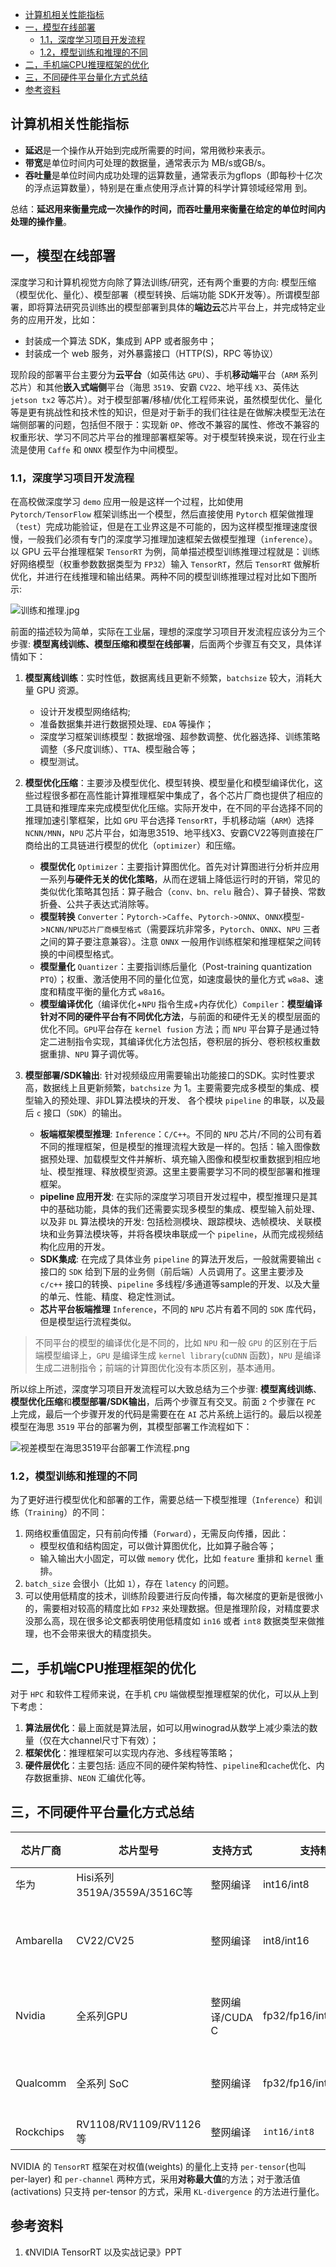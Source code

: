 
- [计算机相关性能指标](#计算机相关性能指标)
- [一，模型在线部署](#一模型在线部署)
  - [1.1，深度学习项目开发流程](#11深度学习项目开发流程)
  - [1.2，模型训练和推理的不同](#12模型训练和推理的不同)
- [二，手机端CPU推理框架的优化](#二手机端cpu推理框架的优化)
- [三，不同硬件平台量化方式总结](#三不同硬件平台量化方式总结)
- [参考资料](#参考资料)

## 计算机相关性能指标

- **延迟**是一个操作从开始到完成所需要的时间，常用微秒来表示。
- **带宽**是单位时间内可处理的数据量，通常表示为 MB/s或GB/s。
- **吞吐量**是单位时间内成功处理的运算数量，通常表示为gflops（即每秒十亿次的浮点运算数量），特别是在重点使用浮点计算的科学计算领域经常用
到。

总结：**延迟用来衡量完成一次操作的时间，而吞吐量用来衡量在给定的单位时间内处理的操作量**。

## 一，模型在线部署

深度学习和计算机视觉方向除了算法训练/研究，还有两个重要的方向: 模型压缩（模型优化、量化）、模型部署（模型转换、后端功能 SDK开发等）。所谓模型部署，即将算法研究员训练出的模型部署到具体的**端边云**芯片平台上，并完成特定业务的应用开发，比如：
- 封装成一个算法 SDK，集成到 APP 或者服务中；
- 封装成一个 web 服务，对外暴露接口（HTTP(S)，RPC 等协议）

现阶段的部署平台主要分为**云平台**（如英伟达 `GPU`）、手机**移动端**平台（`ARM` 系列芯片）和其他**嵌入式端侧**平台（海思 `3519`、安霸 `CV22`、地平线 `X3`、英伟达 `jetson tx2` 等芯片）。对于模型部署/移植/优化工程师来说，虽然模型优化、量化等是更有挑战性和技术性的知识，但是对于新手的我们往往是在做解决模型无法在端侧部署的问题，包括但不限于：实现新 `OP`、修改不兼容的属性、修改不兼容的权重形状、学习不同芯片平台的推理部署框架等。对于模型转换来说，现在行业主流是使用 `Caffe` 和 `ONNX` 模型作为中间模型。

### 1.1，深度学习项目开发流程

在高校做深度学习 `demo` 应用一般是这样一个过程，比如使用 `Pytorch/TensorFlow` 框架训练出一个模型，然后直接使用 `Pytorch` 框架做推理（`test`）完成功能验证，但是在工业界这是不可能的，因为这样模型推理速度很慢，一般我们必须有专门的深度学习推理加速框架去做模型推理（`inference`）。以 GPU 云平台推理框架 `TensorRT` 为例，简单描述模型训练推理过程就是：训练好网络模型（权重参数数据类型为 `FP32`）输入 `TensorRT`，然后 `TensorRT` 做解析优化，并进行在线推理和输出结果。两种不同的模型训练推理过程对比如下图所示:

![训练和推理.jpg](../images/deploy_summary/训练和推理.jpg)

前面的描述较为简单，实际在工业届，理想的深度学习项目开发流程应该分为三个步骤: **模型离线训练、模型压缩和模型在线部署**，后面两个步骤互有交叉，具体详情如下：

1. **模型离线训练**：实时性低，数据离线且更新不频繁，`batchsize` 较大，消耗大量 GPU 资源。
    + 设计开发模型网络结构;
    + 准备数据集并进行数据预处理、`EDA` 等操作；
    + 深度学习框架训练模型：数据增强、超参数调整、优化器选择、训练策略调整（多尺度训练）、`TTA`、模型融合等；
    + 模型测试。

2. **模型优化压缩**：主要涉及模型优化、模型转换、模型量化和模型编译优化，这些过程很多都在高性能计算推理框架中集成了，各个芯片厂商也提供了相应的工具链和推理库来完成模型优化压缩。实际开发中，在不同的平台选择不同的推理加速引擎框架，比如 `GPU` 平台选择 `TensorRT`，手机移动端（`ARM`）选择 `NCNN/MNN`，`NPU` 芯片平台，如海思3519、地平线X3、安霸CV22等则直接在厂商给出的工具链进行模型的优化（`optimizer`）和压缩。
    + **模型优化** `Optimizer`：主要指计算图优化。首先对计算图进行分析并应用一系列**与硬件无关的优化策略**，从而在逻辑上降低运行时的开销，常见的类似优化策略其包括：算子融合（`conv、bn、relu` 融合）、算子替换、常数折叠、公共子表达式消除等。
    + **模型转换** `Converter`：`Pytorch->Caffe`、`Pytorch->ONNX`、`ONNX`模型->`NCNN/NPU芯片厂商模型格式`（需要踩坑非常多，`Pytorch`、`ONNX`、`NPU` 三者之间的算子要注意兼容）。注意 `ONNX` 一般用作训练框架和推理框架之间转换的中间模型格式。
    + **模型量化** `Quantizer`：主要指训练后量化（Post-training quantization `PTQ`）；权重、激活使用不同的量化位宽，如速度最快的量化方式 `w8a8`、速度和精度平衡的量化方式 `w8a16`。
    + **模型编译优化**（编译优化+`NPU` 指令生成+内存优化）`Compiler`：**模型编译针对不同的硬件平台有不同优化方法**，与前面的和硬件无关的模型层面的优化不同。`GPU`平台存在 `kernel fusion` 方法；而 `NPU` 平台算子是通过特定二进制指令实现，其编译优化方法包括，卷积层的拆分、卷积核权重数据重排、`NPU` 算子调优等。

3. **模型部署/SDK输出**: 针对视频级应用需要输出功能接口的SDK。实时性要求高，数据线上且更新频繁，`batchsize` 为 1。主要需要完成多模型的集成、模型输入的预处理、非DL算法模块的开发、 各个模块 `pipeline` 的串联，以及最后 `c` 接口（`SDK`）的输出。
    + **板端框架模型推理**: `Inference`：`C/C++`。不同的 `NPU` 芯片/不同的公司有着不同的推理框架，但是模型的推理流程大致是一样的。包括：输入图像数据预处理、加载模型文件并解析、填充输入图像和模型权重数据到相应地址、模型推理、释放模型资源。这里主要需要学习不同的模型部署和推理框架。
    + **pipeline 应用开发**: 在实际的深度学习项目开发过程中，模型推理只是其中的基础功能，具体的我们还需要实现多模型的集成、模型输入前处理、以及非 `DL` 算法模块的开发: 包括检测模块、跟踪模块、选帧模块、关联模块和业务算法模块等，并将各模块串联成一个 `pipeline`，从而完成视频结构化应用的开发。
    + **SDK集成**: 在完成了具体业务 `pipeline` 的算法开发后，一般就需要输出 `c` 接口的 `SDK` 给到下层的业务侧（前后端）人员调用了。这里主要涉及 `c/c++` 接口的转换、`pipeline` 多线程/多通道等sample的开发、以及大量的单元、性能、精度、稳定性测试。
    + **芯片平台板端推理** `Inference`，不同的 `NPU` 芯片有着不同的 `SDK` 库代码，但是模型运行流程类似。

> 不同平台的模型的编译优化是不同的，比如 `NPU` 和一般 `GPU` 的区别在于后端模型编译上，`GPU` 是编译生成 `kernel library`(`cuDNN` 函数)，`NPU` 是编译生成二进制指令；前端的计算图优化没有本质区别，基本通用。

所以综上所述，深度学习项目开发流程可以大致总结为三个步骤: **模型离线训练**、**模型优化压缩**和**模型部署/SDK输出**，后两个步骤互有交叉。前面 `2` 个步骤在 `PC` 上完成，最后一个步骤开发的代码是需要在在 `AI` 芯片系统上运行的。最后以视差模型在海思 `3519` 平台的部署为例，其模型部署工作流程如下：

![视差模型在海思3519平台部署工作流程.png](../images/deploy_summary/视差模型在海思3519平台部署流程.jpg)

### 1.2，模型训练和推理的不同

为了更好进行模型优化和部署的工作，需要总结一下模型推理（`Inference`）和训练（`Training`）的不同：

1. 网络权重值固定，只有前向传播（`Forward`），无需反向传播，因此：
    + 模型权值和结构固定，可以做计算图优化，比如算子融合等；
    + 输入输出大小固定，可以做 `memory` 优化，比如 `feature` 重排和 `kernel` 重排。
2. `batch_size` 会很小（比如 `1`），存在 `latency` 的问题。
3. 可以使用低精度的技术，训练阶段要进行反向传播，每次梯度的更新是很微小的，需要相对较高的精度比如 `FP32` 来处理数据。但是推理阶段，对精度要求没那么高，现在很多论文都表明使用低精度如 `in16` 或者 `int8` 数据类型来做推理，也不会带来很大的精度损失。

## 二，手机端CPU推理框架的优化

对于 `HPC` 和软件工程师来说，在手机 `CPU` 端做模型推理框架的优化，可以从上到下考虑：

1. **算法层优化**：最上面就是算法层，如可以用winograd从数学上减少乘法的数量（仅在大channel尺寸下有效）；
2. **框架优化**：推理框架可以实现内存池、多线程等策略；
3. **硬件层优化**：主要包括: 适应不同的硬件架构特性、`pipeline`和`cache`优化、内存数据重排、`NEON` 汇编优化等。

## 三，不同硬件平台量化方式总结

| 芯片厂商 | 芯片型号 | 支持方式 | 支持精度 | 量化方式/范围 |量化工具|
| ------ | -------- | ------ | ------ | ----------- |--------|
| 华为     | Hisi系列3519A/3559A/3516C等|  整网编译|int16/int8 |非线性(对数) 量化 |nnie_mapper|
|Ambarella|CV22/CV25|整网编译|int8/int16|支持权重激活选择不同的位宽量化、自动搜索最优的量化策略|工具链CNNGen 的 Parsers|
|Nvidia|全系列GPU|整网编译/CUDA C|fp32/fp16/int8/int4/int1|`TensorRT`: 非对称 KL 散度 + `per-channel/per-layer` 量化|`TensorRT` 框架|
|Qualcomm|全系列 SoC	|整网编译|fp32/fp16/int8|**非对称最大最小值量化** + `per-layer` 量化|AIMET 模型量化压缩工具|
|Rockchips|RV1108/RV1109/RV1126等|整网编译|`int16/int8`|非对称量化/混合量化|RKNN Toolkit2|

NVIDIA 的 `TensorRT` 框架在对权值(weights) 的量化上支持 `per-tensor`(也叫 per-layer) 和 `per-channel` 两种方式，采用**对称最大值**的方法；对于激活值(activations) 只支持 per-tensor 的方式，采用 `KL-divergence` 的方法进行量化。

## 参考资料

1. 《NVIDIA TensorRT 以及实战记录》PPT

